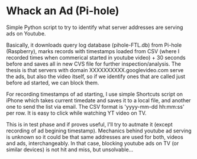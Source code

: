# Whack an Ad (Pi-hole)
Simple Python script to try to identify what server addresses are serving ads on Youtube.

Basically, it downloads query log database (pihole-FTL.db) from Pi-hole (Raspberry), marks records with timestamps loaded from CSV (where I recorded times when commerical started in youtube video) + 30 seconds before and saves all in new CVS file for further inspection/analysis. 
The thesis is that servers with domain XXXXXXXXXX.googlevideo.com serve the ads, but also the video itself, so if we identify ones that are called just before ad started, we can block them. 

For recording timestamps of ad starting, I use simple Shortcuts script on iPhone which takes current timedate and saves it to a local file, and another one to send the list via email. The CSV format is 'yyyy-mm-dd hh:mm:ss' per row. It is easy to click while watching YT video on TV.

This is in test phase and if proves useful, I'll try to autmate it (except recording of ad begining timestamp). 
Mechanics behind youtube ad serving is unknown so it could be that same addresses are used for both, videos and ads, interchangeably.
In that case, blocking youtube ads on TV (or similar devices) is not hit and miss, but unsolvable...
